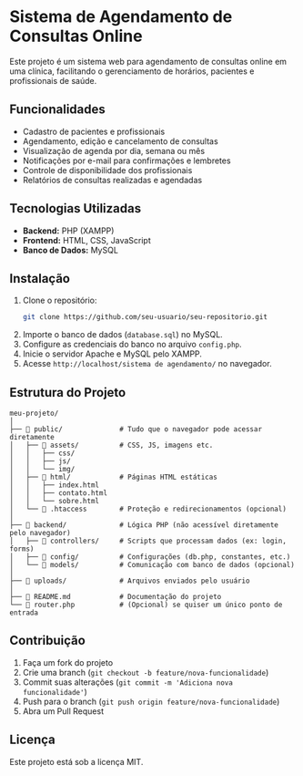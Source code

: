# Sistema de Agendamento de Consultas Online

Este projeto é um sistema web para agendamento de consultas online em uma clínica, facilitando o gerenciamento de horários, pacientes e profissionais de saúde.

## Funcionalidades

- Cadastro de pacientes e profissionais
- Agendamento, edição e cancelamento de consultas
- Visualização de agenda por dia, semana ou mês
- Notificações por e-mail para confirmações e lembretes
- Controle de disponibilidade dos profissionais
- Relatórios de consultas realizadas e agendadas

## Tecnologias Utilizadas

- **Backend:** PHP (XAMPP)
- **Frontend:** HTML, CSS, JavaScript
- **Banco de Dados:** MySQL

## Instalação

1. Clone o repositório:
    ```bash
    git clone https://github.com/seu-usuario/seu-repositorio.git
    ```
2. Importe o banco de dados (`database.sql`) no MySQL.
3. Configure as credenciais do banco no arquivo `config.php`.
4. Inicie o servidor Apache e MySQL pelo XAMPP.
5. Acesse `http://localhost/sistema de agendamento/` no navegador.

## Estrutura do Projeto

```
meu-projeto/
│
├── 📁 public/              # Tudo que o navegador pode acessar diretamente
│   ├── 📁 assets/          # CSS, JS, imagens etc.
│   │   ├── css/
│   │   ├── js/
│   │   └── img/
│   ├── 📁 html/            # Páginas HTML estáticas
│   │   ├── index.html
│   │   ├── contato.html
│   │   └── sobre.html
│   └── 📄 .htaccess        # Proteção e redirecionamentos (opcional)
│
├── 📁 backend/             # Lógica PHP (não acessível diretamente pelo navegador)
│   ├── 📁 controllers/     # Scripts que processam dados (ex: login, forms)
│   ├── 📁 config/          # Configurações (db.php, constantes, etc.)
│   └── 📁 models/          # Comunicação com banco de dados (opcional)
│
├── 📁 uploads/             # Arquivos enviados pelo usuário
│
├── 📄 README.md            # Documentação do projeto
└── 📄 router.php           # (Opcional) se quiser um único ponto de entrada

```

## Contribuição

1. Faça um fork do projeto
2. Crie uma branch (`git checkout -b feature/nova-funcionalidade`)
3. Commit suas alterações (`git commit -m 'Adiciona nova funcionalidade'`)
4. Push para o branch (`git push origin feature/nova-funcionalidade`)
5. Abra um Pull Request

## Licença

Este projeto está sob a licença MIT.
